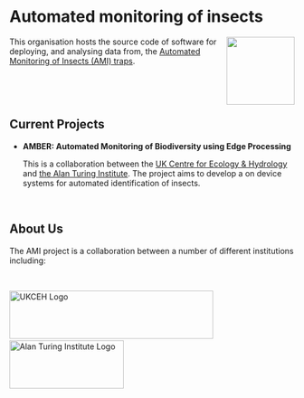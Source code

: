 # Automated monitoring of insects
<img src="https://github.com/AMI-trap/.github/blob/main/logo/AMI_logo.png" align="right" width="120" height="120">

This organisation hosts the source code of software for deploying, and analysing data from, the [Automated Monitoring of Insects (AMI) traps](https://www.ceh.ac.uk/ukceh-ami-trap-automated-monitoring-insects). 

&nbsp;

&nbsp;

## Current Projects

- **AMBER: Automated Monitoring of Biodiversity using Edge Processing**

    This is a collaboration between the [UK Centre for Ecology & Hydrology](https://www.ceh.ac.uk/) and [the Alan Turing Institute](https://www.turing.ac.uk/). The project aims to develop a on device systems for automated identification of insects.

&nbsp;

## About Us

The AMI project is a collaboration between a number of different institutions including: 

&nbsp;

[<img src="https://e-planner.ceh.ac.uk/static/media/UKCEH-Logo_Long_Pos_RGB_720x170.3e431742.png" alt="UKCEH Logo" width="360" height="85">](https://www.ceh.ac.uk/) &nbsp;&nbsp;&nbsp;&nbsp; [<img src="https://upload.wikimedia.org/wikipedia/commons/thumb/b/b5/Alan_Turing_Institute_logo.svg/2560px-Alan_Turing_Institute_logo.svg.png" alt="Alan Turing Institute Logo" width="202" height="85">](https://www.turing.ac.uk/)

